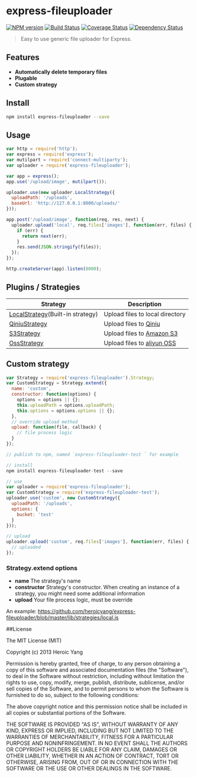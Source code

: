 express-fileuploader
===================

[![NPM version](https://badge.fury.io/js/express-fileuploader.png)](http://badge.fury.io/js/express-fileuploader) [![Build Status](https://travis-ci.org/heroicyang/express-fileuploader.png)](https://travis-ci.org/heroicyang/express-fileuploader]) [![Coverage Status](https://coveralls.io/repos/heroicyang/express-fileuploader/badge.png)](https://coveralls.io/r/heroicyang/express-fileuploader)  [![Dependency Status](https://gemnasium.com/heroicyang/express-fileuploader.png)](https://gemnasium.com/heroicyang/express-fileuploader)

> Easy to use generic file uploader for Express.

## Features

- **Automatically delete temporary files**
- **Plugable**
- **Custom strategy**

## Install

```bash
npm install express-fileuploader --save
```

## Usage

```javascript
var http = require('http');
var express = require('express');
var mutilpart = require('connect-multiparty');
var uploader = require('express-fileuploader');

var app = express();
app.use('/upload/image', mutilpart());

uploader.use(new uploader.LocalStrategy({
  uploadPath: '/uploads',
  baseUrl: 'http://127.0.0.1:8000/uploads/'
}));

app.post('/upload/image', function(req, res, next) {
  uploader.upload('local', req.files['images'], function(err, files) {
    if (err) {
      return next(err);
    }
    res.send(JSON.stringify(files));
  });
});

http.createServer(app).listen(8000);
```

## Plugins / Strategies

Strategy | Description
--- | ---
[LocalStrategy](https://github.com/heroicyang/express-fileuploader/blob/master/lib/strategies/local.js)(Built-in strategy) | Upload files to local directory
[QiniuStrategy](https://github.com/heroicyang/express-fileuploader-qiniu) | Upload files to [Qiniu](http://www.qiniu.com/)
[S3Strategy](https://github.com/heroicyang/express-fileuploader-s3) | Upload files to [Amazon S3](http://aws.amazon.com/s3/)
[OssStrategy](https://github.com/heroicyang/express-fileuploader-oss) | Upload files to [aliyun OSS](www.aliyun.com/product/oss)

## Custom strategy

```javascript
var Strategy = require('express-fileuploader').Strategy;
var CustomStrategy = Strategy.extend({
  name: 'custom',
  constructor: function(options) {
    options = options || {};
    this.uploadPath = options.uploadPath;
    this.options = options.options || {};
  },
  // override upload method
  upload: function(file, callback) {
    // file process logic
  }
});

// publish to npm, named `express-fileuploader-test ` for example

// install
npm install express-fileuploader-test --save

// use
var uploader = require('express-fileuploader');
var CustomStrategy = require('express-fileuploader-test');
uploader.use('custom', new CustomStrategy({
  uploadPath: '/uploads',
  options: {
    bucket: 'test'
  }
}));

// upload
uploader.upload('custom', req.files['images'], function(err, files) {
  // uploaded
});
```

### Strategy.extend options

- **name** The strategy's name
- **constructor**  Strategy's constructor. When creating an instance of a strategy, you might need some additional information
- **upload** Your file process logic, must be override

An example: https://github.com/heroicyang/express-fileuploader/blob/master/lib/strategies/local.js

##License

The MIT License (MIT)

Copyright (c) 2013 Heroic Yang

Permission is hereby granted, free of charge, to any person obtaining a copy of
this software and associated documentation files (the "Software"), to deal in
the Software without restriction, including without limitation the rights to
use, copy, modify, merge, publish, distribute, sublicense, and/or sell copies of
the Software, and to permit persons to whom the Software is furnished to do so,
subject to the following conditions:

The above copyright notice and this permission notice shall be included in all
copies or substantial portions of the Software.

THE SOFTWARE IS PROVIDED "AS IS", WITHOUT WARRANTY OF ANY KIND, EXPRESS OR
IMPLIED, INCLUDING BUT NOT LIMITED TO THE WARRANTIES OF MERCHANTABILITY, FITNESS
FOR A PARTICULAR PURPOSE AND NONINFRINGEMENT. IN NO EVENT SHALL THE AUTHORS OR
COPYRIGHT HOLDERS BE LIABLE FOR ANY CLAIM, DAMAGES OR OTHER LIABILITY, WHETHER
IN AN ACTION OF CONTRACT, TORT OR OTHERWISE, ARISING FROM, OUT OF OR IN
CONNECTION WITH THE SOFTWARE OR THE USE OR OTHER DEALINGS IN THE SOFTWARE.
